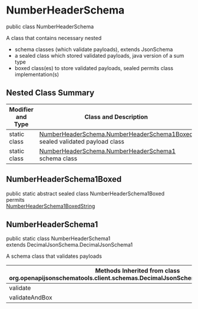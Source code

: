 # NumberHeaderSchema
public class NumberHeaderSchema

A class that contains necessary nested
- schema classes (which validate payloads), extends JsonSchema
- a sealed class which stored validated payloads, java version of a sum type
- boxed class(es) to store validated payloads, sealed permits class implementation(s)

## Nested Class Summary
| Modifier and Type | Class and Description |
| ----------------- | ---------------------- |
| static class | [NumberHeaderSchema.NumberHeaderSchema1Boxed](#numberheaderschema1boxed)<br> sealed validated payload class |
| static class | [NumberHeaderSchema.NumberHeaderSchema1](#numberheaderschema1)<br> schema class |

## NumberHeaderSchema1Boxed
public static abstract sealed class NumberHeaderSchema1Boxed<br>
permits<br>
[NumberHeaderSchema1BoxedString](#numberheaderschema1boxedstring)

## NumberHeaderSchema1
public static class NumberHeaderSchema1<br>
extends DecimalJsonSchema.DecimalJsonSchema1

A schema class that validates payloads

| Methods Inherited from class org.openapijsonschematools.client.schemas.DecimalJsonSchema.DecimalJsonSchema1 |
| ------------------------------------------------------------------ |
| validate                                                           |
| validateAndBox                                                     |
